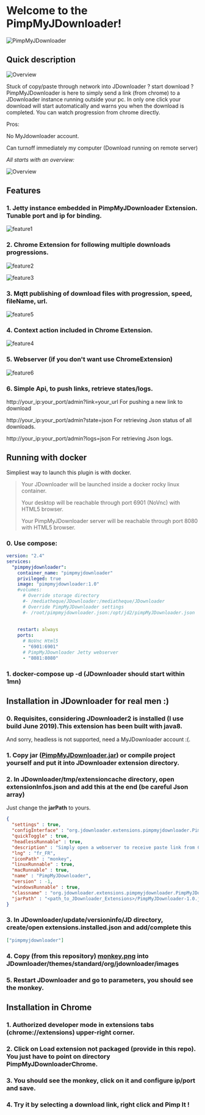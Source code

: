 # Welcome to the PimpMyJDownloader!


![PimpMyJDownloader](https://github.com/coxifred/PimpMyJDownloader/blob/master/images_resources4wiki/fond.png?raw=true&s=100)

## **Quick description**
![Overview](https://github.com/coxifred/PimpMyJDownloader/blob/master/images_resources4wiki/monkey.png?raw=true)

Stuck of copy/paste through network into JDownloader ? start download ? PimpMyJDownloader is here to simply send a link (from chrome) to a JDownloader instance running outside your pc. In only one click your download will start automatically and warns you when the download is completed. You can watch progression from chrome directly.

Pros:

  No MyJdownloader account.

  Can turnoff immediately my computer (Download running on remote server)

_All starts with an overview:_

![Overview](https://github.com/coxifred/PimpMyJDownloader/blob/master/images_resources4wiki/arch.png?raw=true)

## **Features**


### 1. Jetty instance embedded in PimpMyJDownloader Extension. Tunable port and ip for binding.

![feature1](https://github.com/coxifred/PimpMyJDownloader/blob/master/images_resources4wiki/extension.jpg?raw=true)

### 2. Chrome Extension for following multiple downloads progressions.

![feature2](https://github.com/coxifred/PimpMyJDownloader/blob/master/images_resources4wiki/extension2.jpg?raw=true)

![feature3](https://github.com/coxifred/PimpMyJDownloader/blob/master/images_resources4wiki/extension3.jpg?raw=true)

### 3. Mqtt publishing of download files with progression, speed, fileName, url.

![feature5](https://github.com/coxifred/PimpMyJDownloader/blob/master/images_resources4wiki/extension5.jpg?raw=true)

### 4. Context action included in Chrome Extension.

![feature4](https://github.com/coxifred/PimpMyJDownloader/blob/master/images_resources4wiki/extension4.jpg?raw=true)

### 5. Webserver (if you don't want use ChromeExtension)

![feature6](https://github.com/coxifred/PimpMyJDownloader/blob/master/images_resources4wiki/extension6.jpg?raw=true)

### 6. Simple Api, to push links, retrieve states/logs.

http://your_ip:your_port/admin?link=your_url  For pushing a new link to download

http://your_ip:your_port/admin?state=json  For retrieving Json status of all downloads.

http://your_ip:your_port/admin?logs=json  For retrieving Json logs.

## **Running with docker**

Simpliest way to launch this plugin is with docker.

> Your JDownloader will be launched inside a docker rocky linux container.
> 
> Your desktop will be reachable through port 6901 (NoVnc) with HTML5 browser.
> 
> Your PimpMyJDownloader server will be reachable through port 8080 with HTML5 browser.
> 

### 0. Use compose:

```yaml
version: "2.4"
services:
  "pimpmyjdownloader":
    container_name: "pimpmyjdownloader"
    privileged: true
    image: "pimpmyjdownloader:1.0"
    #volumes:
      # Override storage directory
      #- /mediatheque/JDownloader:/mediatheque/JDownloader
      # Override PimpMyJDownloader settings
      #- /root/pimpmyjdownloader.json:/opt/jd2/pimpMyJDownloader.json
     
      
    restart: always
    ports:
      # NoVnc Html5
      - "6901:6901"
      # PimpMyJDownloader Jetty webserver
      - "8081:8080"
```
### 1. docker-compose up -d (JDownloader should start within 1mn)

## **Installation in JDownloader** for real men :)

### 0. Requisites, considering JDownloader2 is installed (I use build June 2019).This extension has been built with java8.
And sorry, headless is not supported, need a MyJDownloader account :(.

### 1. Copy jar ([PimpMyJDownloader.jar](https://github.com/coxifred/PimpMyJDownloader/raw/master/release/PimpMyJDownloader-1.0.jar)) or compile project yourself and put it into JDownloader extension directory.

### 2. In JDownloader/tmp/extensioncache directory, open extensionInfos.json and add this at the end (be careful Json array)

Just change the **jarPath** to yours.
 
```json
{
  "settings" : true,
  "configInterface" : "org.jdownloader.extensions.pimpmyjdownloader.PimpMyJDownloaderConfig",
  "quickToggle" : true,
  "headlessRunnable" : true,
  "description" : "Simply open a webserver to receive paste link from ChromeExtension",
  "lng" : "fr_FR",
  "iconPath" : "monkey",
  "linuxRunnable" : true,
  "macRunnable" : true,
  "name" : "PimpMyJDownloader",
  "version" : -1,
  "windowsRunnable" : true,
  "classname" : "org.jdownloader.extensions.pimpmyjdownloader.PimpMyJDownloaderExtension",
  "jarPath" : "<path_to_JDownloader_Extensions>/PimpMyJDownloader-1.0.jar"
}
```
### 3. In JDownloader/update/versioninfo/JD directory, create/open extensions.installed.json and add/complete this

```json
["pimpmyjdownloader"]
```

### 4. Copy (from this repository) [monkey.png](https://github.com/coxifred/PimpMyJDownloader/blob/master/images_resources4wiki/monkey.png?raw=true) into JDownloader/themes/standard/org/jdownloader/images

### 5. Restart JDownloader and go to parameters, you should see the monkey.

## **Installation in Chrome**

### 1. Authorized developer mode in extensions tabs (chrome://extensions) upper-right corner.

### 2. Click on Load extension not packaged (provide in this repo). You just have to point on directory PimpMyJDownloaderChrome.

### 3. You should see the monkey, click on it and configure ip/port and save.

### 4. Try it by selecting a download link, right click and Pimp It !

